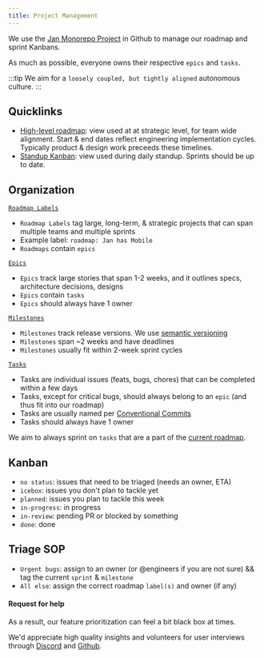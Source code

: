 ```yaml
---
title: Project Management
---
```


<head>
    <title>Project Management</title>
    <meta name="description" content="Learn about Jan's project management approach, including roadmap management, organization of epics and tasks, and Kanban board usage."/>
    <meta name="keywords" content="Jan AI, project management, roadmap, epics, tasks, Kanban board"/>
    <meta property="og:title" content="Project Management"/>
    <meta property="og:description" content="Learn about Jan's project management approach, including roadmap management, organization of epics and tasks, and Kanban board usage."/>
    <meta property="og:url" content="https://jan.ai/project-management"/>
    <meta name="twitter:card" content="summary"/>
    <meta name="twitter:title" content="Project Management"/>
    <meta name="twitter:description" content="Learn about Jan's project management approach, including roadmap management, organization of epics and tasks, and Kanban board usage."/>
</head>

We use the [Jan Monorepo Project](https://github.com/orgs/janhq/projects/5) in Github to manage our roadmap and sprint Kanbans.

As much as possible, everyone owns their respective `epics` and `tasks`.

:::tip
We aim for a `loosely coupled, but tightly aligned` autonomous culture.
:::

## Quicklinks

- [High-level roadmap](https://github.com/orgs/janhq/projects/5/views/16): view used at at strategic level, for team wide alignment. Start & end dates reflect engineering implementation cycles. Typically product & design work preceeds these timelines.
- [Standup Kanban](https://github.com/orgs/janhq/projects/5/views/25): view used during daily standup. Sprints should be up to date.

## Organization

[`Roadmap Labels`](https://github.com/janhq/jan/labels?q=roadmap)

- `Roadmap Labels` tag large, long-term, & strategic projects that can span multiple teams and multiple sprints
- Example label: `roadmap: Jan has Mobile`
- `Roadmaps` contain `epics`

[`Epics`](https://github.com/janhq/jan/issues?q=is%3Aissue+is%3Aopen+label%3A%22type%3A+epic%22)

- `Epics` track large stories that span 1-2 weeks, and it outlines specs, architecture decisions, designs
- `Epics` contain `tasks`
- `Epics` should always have 1 owner

[`Milestones`](https://github.com/janhq/jan/milestones)

- `Milestones` track release versions. We use [semantic versioning](https://semver.org/)
- `Milestones` span ~2 weeks and have deadlines
- `Milestones` usually fit within 2-week sprint cycles

[`Tasks`](https://github.com/janhq/jan/issues)

- Tasks are individual issues (feats, bugs, chores) that can be completed within a few days
- Tasks, except for critical bugs, should always belong to an `epic` (and thus fit into our roadmap)
- Tasks are usually named per [Conventional Commits](https://www.conventionalcommits.org/en/v1.0.0/#summary)
- Tasks should always have 1 owner

We aim to always sprint on `tasks` that are a part of the [current roadmap](https://github.com/orgs/janhq/projects/5/views/16).

## Kanban

- `no status`: issues that need to be triaged (needs an owner, ETA)
- `icebox`: issues you don't plan to tackle yet
- `planned`: issues you plan to tackle this week
- `in-progress`: in progress
- `in-review`: pending PR or blocked by something
- `done`: done

## Triage SOP

- `Urgent bugs`: assign to an owner (or @engineers if you are not sure) && tag the current `sprint` & `milestone`
- `All else`: assign the correct roadmap `label(s)` and owner (if any)

#### Request for help

As a result, our feature prioritization can feel a bit black box at times.

We'd appreciate high quality insights and volunteers for user interviews through [Discord](https://discord.gg/af6SaTdzpx) and [Github](https://github.com/janhq).

